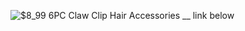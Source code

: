 
![$8_99 6PC Claw Clip Hair Accessories __ link below](https://github.com/ZoyaAzad/Ict-project/assets/155264364/6d4a8b5f-ade0-4857-a634-0395a7575852)
